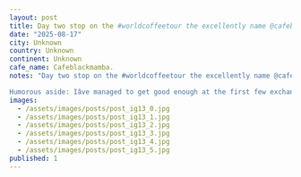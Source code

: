 ```yaml
---
layout: post
title: Day two stop on the #worldcoffeetour the excellently name @cafeblackmamba. I forgot the absolute delight of orange espresso tonics that seem to be prevalent in Latin America, and this hot banana bread
date: "2025-08-17"
city: Unknown
country: Unknown
continent: Unknown
cafe_name: Cafeblackmamba.
notes: "Day two stop on the #worldcoffeetour the excellently name @cafeblackmamba. I forgot the absolute delight of orange espresso tonics that seem to be prevalent in Latin America, and this hot banana bread is perhaps the best banana bread Iâve had not made by a mother.

Humorous aside: Iâve managed to get good enough at the first few exchanges that it gives the impression I know Spanish, which is very much not the case."
images:
  - /assets/images/posts/post_ig13_0.jpg
  - /assets/images/posts/post_ig13_1.jpg
  - /assets/images/posts/post_ig13_2.jpg
  - /assets/images/posts/post_ig13_3.jpg
  - /assets/images/posts/post_ig13_4.jpg
  - /assets/images/posts/post_ig13_5.jpg
published: 1
---
```

